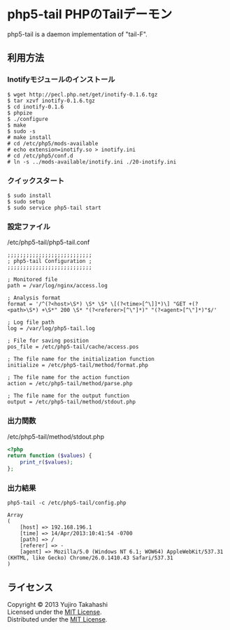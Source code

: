 php5-tail PHPのTailデーモン
======================
php5-tail is a daemon implementation of "tail-F".

利用方法
------

### Inotifyモジュールのインストール ###
    
    $ wget http://pecl.php.net/get/inotify-0.1.6.tgz 
    $ tar xzvf inotify-0.1.6.tgz
    $ cd inotify-0.1.6
    $ phpize
    $ ./configure
    $ make
    $ sudo -s
    # make install
    # cd /etc/php5/mods-available
    # echo extension=inotify.so > inotify.ini
    # cd /etc/php5/conf.d
    # ln -s ../mods-available/inotify.ini ./20-inotify.ini
    

### クイックスタート ###
    
    $ sudo install
    $ sudo setup
    $ sudo service php5-tail start
    

### 設定ファイル ###

/etc/php5-tail/php5-tail.conf

```
;;;;;;;;;;;;;;;;;;;;;;;;;;;
; php5-tail Configuration ;
;;;;;;;;;;;;;;;;;;;;;;;;;;;

; Monitored file
path = /var/log/nginx/access.log

; Analysis format
format = '/^(?<host>\S*) \S* \S* \[(?<time>[^\]]*)\] "GET +(?<path>\S*) +\S*" 200 \S* "(?<referer>[^\"]*)" "(?<agent>[^\"]*)"$/'

; Log file path
log = /var/log/php5-tail.log

; File for saving position
pos_file = /etc/php5-tail/cache/access.pos

; The file name for the initialization function
initialize = /etc/php5-tail/method/format.php

; The file name for the action function
action = /etc/php5-tail/method/parse.php

; The file name for the output function
output = /etc/php5-tail/method/stdout.php
```
    
### 出力関数 ###

/etc/php5-tail/method/stdout.php

```php
<?php
return function ($values) {
    print_r($values);
};
```

### 出力結果 ###
    
    php5-tail -c /etc/php5-tail/config.php
    
    Array
    (
        [host] => 192.168.196.1
        [time] => 14/Apr/2013:10:41:54 -0700
        [path] => /
        [referer] => -
        [agent] => Mozilla/5.0 (Windows NT 6.1; WOW64) AppleWebKit/537.31 (KHTML, like Gecko) Chrome/26.0.1410.43 Safari/537.31
    )
    
    

ライセンス
----------
Copyright &copy; 2013 Yujiro Takahashi  
Licensed under the [MIT License][MIT].  
Distributed under the [MIT License][MIT].  

[MIT]: http://www.opensource.org/licenses/mit-license.php
